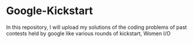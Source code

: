 # Google-Kickstart
In this repository, I will upload my solutions of the coding problems of past contests held by google like various rounds of kickstart,  Women I/O

